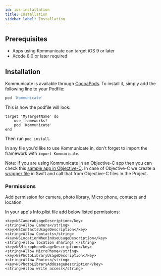 ```yaml
---
id: ios-installation
title: Installation
sidebar_label: Installation
---
```


## Prerequisites

 * Apps using Kommunicate can target iOS 9 or later <br />
 * Xcode 8.0 or later required


## Installation

Kommunicate is available through [CocoaPods](http://cocoapods.org). To install
it, simply add the following line to your Podfile:

```ruby
pod 'Kommunicate'
```
This is how the podfile will look:

```
target 'MyTargetName' do
    use_frameworks!
    pod 'Kommunicate'
end
```

Then run `pod install`.

In any file you'd like to use Kommunicate in, don't forget to
import the framework with `import Kommunicate`.

Note: If you are using Kommunicate in an Objective-C app then you can check this [sample app in Objective-C](https://github.com/Kommunicate-io/Kommunicate-Objective-C-Sample-App).
In case of Objective-C we create a [wrapper file](https://github.com/Kommunicate-io/Kommunicate-Objective-C-Sample-App/blob/master/KommunicateObjcSample/KommunicateWrapper.swift) in Swift and call that from Objective-C files in the Project.


### Permissions

Add permission for camera, photo library, Micro phone, contacts and location. </br>

In your app's Info.plist file add below listed permissions:

```
<key>NSCameraUsageDescription</key>
<string>Allow Camera</string>
<key>NSContactsUsageDescription</key>
<string>Allow Contacts</string>
<key>NSLocationWhenInUseUsageDescription</key>
<string>Allow location sharing!!</string>
<key>NSMicrophoneUsageDescription</key>
<string>Allow MicroPhone</string>
<key>NSPhotoLibraryUsageDescription</key>
<string>Allow Photos</string>
<key>NSPhotoLibraryAddUsageDescription</key>
<string>Allow write access</string>

```
